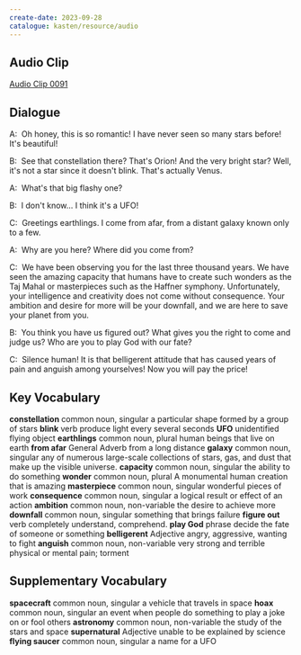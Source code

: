 ```yaml
---
create-date: 2023-09-28
catalogue: kasten/resource/audio
---
```


## Audio Clip
[Audio Clip 0091](https://archive.org/download/englishpod_all/englishpod_0091dg.mp3)

## Dialogue
A:  Oh  honey, this is so romantic! I have never seen so many stars before! It's beautiful!

B:  See that constellation there? That's Orion! And the very bright star? Well, it's not a star since it doesn't blink. That's actually Venus.

A:  What's that big flashy one?

B:  I don't know... I think it's a UFO!

C:  Greetings earthlings. I come from afar, from a distant galaxy known only to a few.

A:  Why are you here? Where did you come from?

C:  We have been observing you for the last three thousand years. We have seen the amazing capacity that humans have to create such wonders as the Taj Mahal or masterpieces such as the Haffner symphony. Unfortunately, your intelligence and creativity does not come without consequence.   Your ambition and desire for more will be your downfall, and we are here to save your planet from you.

B:  You think you have us figured out?  What gives you the right to come and judge us? Who are you to play God with our fate?

C:  Silence human! It is that belligerent attitude that has caused years of pain and anguish among yourselves! Now you will pay the price!

## Key Vocabulary
**constellation**   common noun, singular       a particular shape formed by a group of stars
**blink**           verb                        produce light every several seconds
**UFO**                                         unidentified flying object
**earthlings**      common noun, plural         human beings that live on earth
**from afar**       General Adverb              from a long distance
**galaxy**          common noun, singular       any of numerous large-scale collections of stars, gas, and dust that make up the visible universe.
**capacity**        common noun, singular       the ability to do something
**wonder**          common noun, plural         A monumental human creation that is amazing
**masterpiece**     common noun, singular       wonderful pieces of work
**consequence**     common noun, singular       a logical result or effect of an action
**ambition**        common noun, non-variable   the desire to achieve more
**downfall**        common noun, singular       something that brings failure
**figure out**      verb                        completely understand, comprehend.
**play God**        phrase                      decide the fate of someone or something
**belligerent**     Adjective                   angry, aggressive, wanting to fight
**anguish**         common noun, non-variable   very strong and terrible physical or mental pain; torment

## Supplementary Vocabulary
**spacecraft**      common noun, singular       a vehicle that travels in space
**hoax**            common noun, singular       an event when people do something to play a joke on or fool others
**astronomy**       common noun, non-variable   the study of the stars and space
**supernatural**    Adjective                   unable to be explained by science
**flying saucer**   common noun, singular       a name for a UFO
